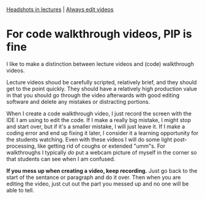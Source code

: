 [<i class="far fa-arrow-alt-circle-left"></i> Headshots in lectures](headshots-in-lectures.html) | [Always edit videos <i class="far fa-arrow-alt-circle-right"></i>](always-edit-videos.html)

# For code walkthrough videos, PIP is fine

I like to make a distinction between lecture videos and (code) walkthrough videos.

Lecture videos shoud be carefully scripted, relatively brief, and they should get to the point quickly. They should have a relatively high production value in that you should go through the video afterwards with good editing software and delete any mistakes or distracting portions.

When I create a code walkthrough video, I just record the screen with the IDE I am using to edit the code. If I make a really big mistake, I might stop and start over, but if it's a smaller mistake, I will just leave it. If I make a coding error and end up fixing it later, I consider it a learning opportunity for the students watching. Even with these videos I will do some light post-processing, like getting rid of coughs or extended "umm"s. For walkthroughs I typically *do* put a webcam picture of myself in the corner so that students can see when I am confused.

**If you mess up when creating a video, keep recording.** Just go back to the start of the sentance or paragraph and do it over. Then when you are editing the video, just cut out the part you messed up and no one will be able to tell.
